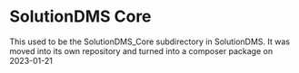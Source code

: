 SolutionDMS Core
===============================

This used to be the SolutionDMS_Core subdirectory in SolutionDMS. It was moved into
its own repository and turned into a composer package on 2023-01-21
